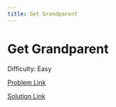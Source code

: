 ```yaml
---
title: Get Grandparent
---
```


# Get Grandparent

Difficulty: Easy

[Problem Link](GetGrandparent.pdf)

[Solution Link](GetGrandparentSolution.pdf)

